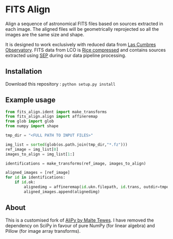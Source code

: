 # FITS Align

Align a sequence of astronomical FITS files based on sources extracted in each image. The aligned files will be geometrically reprojected so all the images are the same size and shape.

It is designed to work exclusively with reduced data from [Las Cumbres Observatory](https://lco.global). FITS data from LCO is [Rice compressed](https://heasarc.gsfc.nasa.gov/fitsio/fpack/) and contains sources extracted using [SEP](https://sep.readthedocs.io/en/v1.0.x/) during our data pipeline processing.

## Installation

Download this repository :
`python setup.py install`


## Example usage

```python
from fits_align.ident import make_transforms
from fits_align.align import affineremap
from glob import glob
from numpy import shape

tmp_dir = "<FULL PATH TO INPUT FILES>"

img_list = sorted(glob(os.path.join(tmp_dir,"*.fz")))
ref_image = img_list[0]
images_to_align = img_list[1:]

identifications = make_transforms(ref_image, images_to_align)

aligned_images = [ref_image]
for id in identifications:
    if id.ok:
        alignedimg = affineremap(id.ukn.filepath, id.trans, outdir=tmpdir)
        aligned_images.append(alignedimg)

```

## About

This is a customised fork of [AliPy by Malte Tewes](http://obswww.unige.ch/~tewes/alipy/). I have removed the dependency on SciPy in favour of pure NumPy (for linear algebra) and Pillow (for image array transforms).
